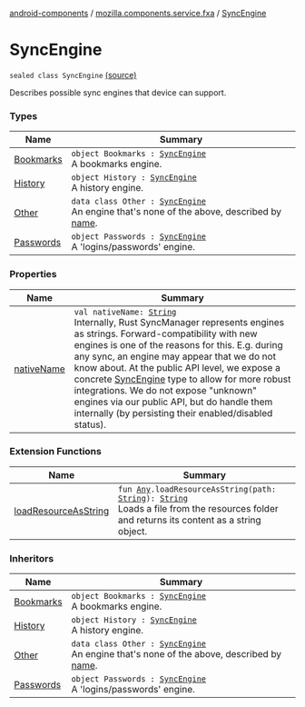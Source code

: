 [android-components](../../index.md) / [mozilla.components.service.fxa](../index.md) / [SyncEngine](./index.md)

# SyncEngine

`sealed class SyncEngine` [(source)](https://github.com/mozilla-mobile/android-components/blob/master/components/service/firefox-accounts/src/main/java/mozilla/components/service/fxa/Config.kt#L65)

Describes possible sync engines that device can support.

### Types

| Name | Summary |
|---|---|
| [Bookmarks](-bookmarks.md) | `object Bookmarks : `[`SyncEngine`](./index.md)<br>A bookmarks engine. |
| [History](-history.md) | `object History : `[`SyncEngine`](./index.md)<br>A history engine. |
| [Other](-other/index.md) | `data class Other : `[`SyncEngine`](./index.md)<br>An engine that's none of the above, described by [name](-other/name.md). |
| [Passwords](-passwords.md) | `object Passwords : `[`SyncEngine`](./index.md)<br>A 'logins/passwords' engine. |

### Properties

| Name | Summary |
|---|---|
| [nativeName](native-name.md) | `val nativeName: `[`String`](https://kotlinlang.org/api/latest/jvm/stdlib/kotlin/-string/index.html)<br>Internally, Rust SyncManager represents engines as strings. Forward-compatibility with new engines is one of the reasons for this. E.g. during any sync, an engine may appear that we do not know about. At the public API level, we expose a concrete [SyncEngine](./index.md) type to allow for more robust integrations. We do not expose "unknown" engines via our public API, but do handle them internally (by persisting their enabled/disabled status). |

### Extension Functions

| Name | Summary |
|---|---|
| [loadResourceAsString](../../mozilla.components.support.test.file/kotlin.-any/load-resource-as-string.md) | `fun `[`Any`](https://kotlinlang.org/api/latest/jvm/stdlib/kotlin/-any/index.html)`.loadResourceAsString(path: `[`String`](https://kotlinlang.org/api/latest/jvm/stdlib/kotlin/-string/index.html)`): `[`String`](https://kotlinlang.org/api/latest/jvm/stdlib/kotlin/-string/index.html)<br>Loads a file from the resources folder and returns its content as a string object. |

### Inheritors

| Name | Summary |
|---|---|
| [Bookmarks](-bookmarks.md) | `object Bookmarks : `[`SyncEngine`](./index.md)<br>A bookmarks engine. |
| [History](-history.md) | `object History : `[`SyncEngine`](./index.md)<br>A history engine. |
| [Other](-other/index.md) | `data class Other : `[`SyncEngine`](./index.md)<br>An engine that's none of the above, described by [name](-other/name.md). |
| [Passwords](-passwords.md) | `object Passwords : `[`SyncEngine`](./index.md)<br>A 'logins/passwords' engine. |
